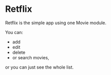 # Retflix 

Retflix is the simple app using one Movie module. 

You can:
* add
* edit 
* delete
* or search movies, 

or you can just see the whole list. 



